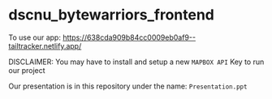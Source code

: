 # dscnu_bytewarriors_frontend

To use our app: https://638cda909b84cc0009eb0af9--tailtracker.netlify.app/

DISCLAIMER: You may have to install and setup a new `MAPBOX API` Key to run our project

Our presentation is in this repository under the name: `Presentation.ppt`
